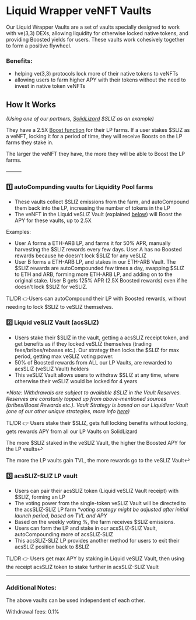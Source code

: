 # Liquid Wrapper veNFT Vaults

Our Liquid Wrapper Vaults are a set of vaults specially designed to work with ve(3,3) DEXs, allowing liquidity for otherwise locked native tokens, and providing Boosted yields for users. These vaults work cohesively together to form a positive flywheel.

### Benefits:

* helping ve(3,3) protocols lock more of their native tokens to veNFTs
* allowing users to farm higher APY with their tokens without the need to invest in native token veNFTs

## How It Works

_(Using one of our partners,_ [_SolidLizard_](https://solidlizard.finance/) _$SLIZ as an example)_

They have a 2.5X [Boost function](https://solidlizard.gitbook.io/solidlizard/how-to-use-the-boost-calculator) for their LP farms. If a user stakes $SLIZ as a veNFT, locking it for a period of time, they will receive Boosts on the LP farms they stake in.

The larger the veNFT they have, the more they will be able to Boost the LP farms.

———

### 1️⃣ autoCompunding vaults for Liquidity Pool farms

* These vaults collect $SLIZ emissions from the farm, and autoCompound them back into the LP, increasing the number of tokens in the LP
* The veNFT in the Liquid veSLIZ Vault (explained [below](../../acryptos-vaults/liquid-wrapper-vaults/#2-liquid-vesliz-vault-acssliz)) will Boost the APY for these vaults, up to 2.5X

Examples:

* User A forms a ETH-ARB LP, and farms it for 50% APR, manually harvesting the $SLIZ rewards every few days. User A has no Boosted rewards because he doesn't lock $SLIZ for any veSLIZ
* User B forms a ETH-ARB LP, and stakes in our ETH-ARB Vault. The $SLIZ rewards are autoCompounded few times a day, swapping $SLIZ to ETH and ARB, forming more ETH-ARB LP, and adding on to the original stake. User B gets 125% APR (2.5X Boosted rewards) even if he doesn't lock $SLIZ for veSLIZ.

TL/DR 👉Users can autoCompound their LP with Boosted rewards, without needing to lock $SLIZ to veSLIZ themselves.

### 2️⃣ Liquid veSLIZ Vault (acsSLIZ)

* Users stake their $SLIZ in the vault, getting a acsSLIZ receipt token, and get benefits as if they locked veSLIZ themselves (trading fees/bribes/rebases etc.). Our strategy then locks the $SLIZ for max period, getting max veSLIZ voting power.
* 50% of Boosted rewards from ALL our LP Vaults, are rewarded to acsSLIZ (veSLIZ Vault) holders
* This veSLIZ Vault allows users to withdraw $SLIZ at any time, where otherwise their veSLIZ would be locked for 4 years

_\*Note: Withdrawals are subject to available $SLIZ in the Vault Reserves. Reserves are constanly topped up from above-mentioned sources (bribes/Boost Rewards etc.). Vault Strategy is based on our Liquidizer Vault (one of our other unique strategies, more info_ [_here_](liquidizer-vaults.md)_)_

TL/DR 👉 Users stake their $SLIZ, gets full locking benefits without locking, gets rewards APY from all our LP Vaults on SolidLizard

The more $SLIZ staked in the veSLIZ Vault, the higher the Boosted APY for the LP vaults↩️

The more the LP vaults gain TVL, the more rewards go to the veSLIZ Vault↩️

### 3️⃣ acsSLIZ-SLIZ LP vault

* Users can pair their acsSLIZ token (Liquid veSLIZ Vault receipt) with $SLIZ, forming an LP
* The voting power from the single-token veSLIZ Vault will be directed to the acsSLIZ-SLIZ LP farm _\*voting strategy might be adjusted after initial launch period, based on TVL and APY_
* Based on the weekly voting %, the farm receives $SLIZ emissions.
* Users can form the LP and stake in our acsSLIZ-SLIZ Vault, autoCompounding more of acsSLIZ-SLIZ
* This acsSLIZ-SLIZ LP provides another method for users to exit their acsSLIZ position back to $SLIZ

TL/DR 👉 Users get max APY by staking in Liquid veSLIZ Vault, then using the receipt acsSLIZ token to stake further in acsSLIZ-SLIZ Vault

***

### Additional Notes:

The above vaults can be used independent of each other.

Withdrawal fees: 0.1%
